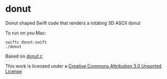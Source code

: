 # donut
Donut shaped Swift code that renders a rotating 3D ASCII donut

To run on you Mac:

```
swiftc donut.swift
./donut
```

Based on [donut.c](https://www.a1k0n.net/2011/07/20/donut-math.html)

This work is licensed under a [Creative Commons Attribution 3.0 Unported License](http://creativecommons.org/licenses/by/3.0/deed.en_US)
